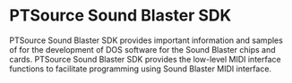 # PTSource Sound Blaster SDK

PTSource Sound Blaster SDK provides important information and samples of for the development of DOS software for the Sound Blaster chips and cards. PTSource Sound Blaster SDK provides the low-level MIDI interface functions to facilitate programming using Sound Blaster MIDI interface.
